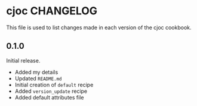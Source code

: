 # cjoc CHANGELOG

This file is used to list changes made in each version of the cjoc cookbook.

## 0.1.0

Initial release.

- Added my details
- Updated `README.md`
- Initial creation of `default` recipe
- Added `version_update` recipe
- Added default attributes file